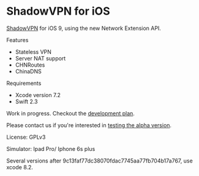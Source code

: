 ShadowVPN for iOS
=================

[ShadowVPN](https://github.com/clowwindy/ShadowVPN) for iOS 9, using the new Network Extension API.

Features
- Stateless VPN
- Server NAT support
- CHNRoutes
- ChinaDNS

Requirements
- Xcode version 7.2
- Swift 2.3

Work in progress. Checkout the [development plan](https://github.com/clowwindy/ShadowVPNiOS/issues).

Please contact us if you're interested in [testing the alpha version](https://github.com/clowwindy/ShadowVPN-iOS/wiki/How-To-Test-Beta-Version).

License: GPLv3

Simulator: Ipad Pro/ Iphone 6s plus

Several versions after 9c13faf77dc38070fdac7745aa77fb704b17a767, use xcode 8.2.
